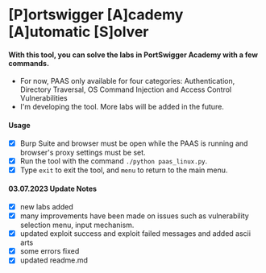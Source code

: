 # [P]ortswigger [A]cademy [A]utomatic [S]olver
#### With this tool, you can solve the labs in PortSwigger Academy with a few commands.
 - For now, PAAS only available for four categories: Authentication, Directory Traversal, OS Command Injection and Access Control Vulnerabilities
 - I'm developing the tool. More labs will be added in the future.
 
#### Usage
 - [x] Burp Suite and browser must be open while the PAAS is running and browser's proxy settings must be set.
 - [x] Run the tool with the command `./python paas_linux.py`.
 - [x] Type `exit` to exit the tool, and `menu` to return to the main menu.
 
#### 03.07.2023 Update Notes
- [x] new labs added
- [x] many improvements have been made on issues such as vulnerability selection menu, input mechanism.
- [x] updated exploit success and exploit failed messages and added ascii arts
- [x] some errors fixed
- [x] updated readme.md
